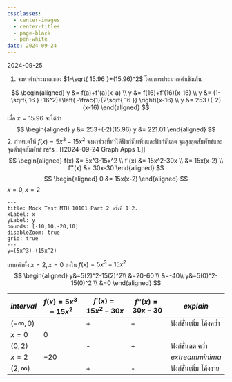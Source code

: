 ```yaml
---
cssclasses:
  - center-images
  - center-titles
  - page-black
  - pen-white
date: 2024-09-24
---
```

2024-09-25
1. จงหาค่าประมาณของ $1-\sqrt{ 15.96 }+(15.96)^2$ โดยการประมาณค่าเชิงเส้น

$$
\begin{aligned}
y &= f(a)+f'(a)(x-a) \\
y &= f(16)+f'(16)(x-16) \\
y &= (1-\sqrt{ 16 }+16^2)+\left( -\frac{1}{2\sqrt{ 16 }} \right)(x-16) \\
y &= 253+(-2)(x-16)
\end{aligned}
$$
เมื่อ $x=15.96$ จะได้ว่า
$$
\begin{aligned}
y &= 253+(-2)(15.96)
y &= 221.01
\end{aligned}
$$
2. กำหนดให้ $f(x)=5x^3-15x^2$ จงหาช่วงที่ทำให้ฟังก์ชันเพิ่มและฟังก์ชันลด จุดสูงสุดสัมพัทธ์และจุดต่ำสุดสัมพัทธ์
refs : [[2024-09-24 Graph Apps 1.]]
$$
\begin{aligned}
f(x) &= 5x^3-15x^2 \\
f'(x) &= 15x^2-30x \\
&= 15x(x-2) \\
f''(x) &= 30x-30
\end{aligned}
$$
$$
\begin{aligned}
0 &= 15x(x-2)
\end{aligned}
$$
$x=0,x=2$

```functionplot
---
title: Mock Test MTH 10101 Part 2 ครั้งที่ 1 2.
xLabel: x
yLabel: y
bounds: [-10,10,-20,10]
disableZoom: true
grid: true
---
y=(5x^3)-(15x^2)
```

แทนค่าทั้ง $x=2, x=0$ ลงใน $f(x) = 5x^3-15x^2$
$$
\begin{aligned}
y&=5(2)^2-15(2)^2\\
&=20-60 \\
&=-40\\
y&=5(0)^2-15(0)^2 \\
&=0
\end{aligned}
$$

| $int erval$   | $f(x) = 5x^3-15x^2$ | $f'(x) = 15x^2-30x$ | $f''(x) = 30x-30$ | $explain$               |
| ------------- | ------------------- | ------------------- | ----------------- | ----------------------- |
| $(-\infty,0)$ |                     | +                   | +                 | ฟังก์ชั่นเพิ่ม โค้งคว่ำ |
| $x=0$         | $0$                 |                     |                   |                         |
| $(0,2)$       |                     | -                   | +                 | ฟังก์ชั่นลด คว่ำ        |
| $x=2$         | $-20$               |                     |                   | $extream$$minima$       |
| $(2, \infty)$ |                     | +                   | -                 | ฟังก์ชั่นเพิ่ม โค้งงาย  |

